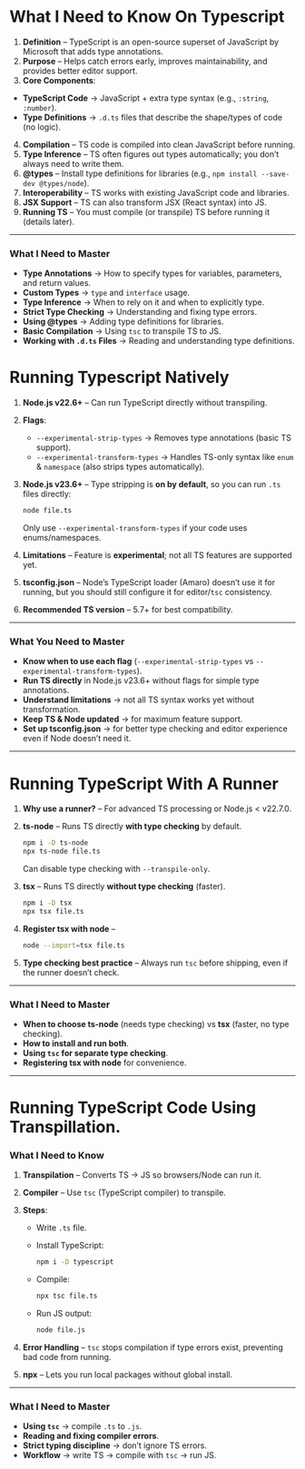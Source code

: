 # What I Need to Know On Typescript


1. **Definition** – TypeScript is an open-source superset of JavaScript by Microsoft that adds type annotations.
2. **Purpose** – Helps catch errors early, improves maintainability, and provides better editor support.
3. **Core Components**:


  * **TypeScript Code** → JavaScript + extra type syntax (e.g., `:string`, `:number`).
  * **Type Definitions** → `.d.ts` files that describe the shape/types of code (no logic).
4. **Compilation** – TS code is compiled into clean JavaScript before running.
5. **Type Inference** – TS often figures out types automatically; you don’t always need to write them.
6. **@types** – Install type definitions for libraries (e.g., `npm install --save-dev @types/node`).
7. **Interoperability** – TS works with existing JavaScript code and libraries.
8. **JSX Support** – TS can also transform JSX (React syntax) into JS.
9. **Running TS** – You must compile (or transpile) TS before running it (details later).




---


### **What I Need to Master**


* **Type Annotations** → How to specify types for variables, parameters, and return values.
* **Custom Types** → `type` and `interface` usage.
* **Type Inference** → When to rely on it and when to explicitly type.
* **Strict Type Checking** → Understanding and fixing type errors.
* **Using @types** → Adding type definitions for libraries.
* **Basic Compilation** → Using `tsc` to transpile TS to JS.
* **Working with `.d.ts` Files** → Reading and understanding type definitions.



# Running Typescript Natively

1. **Node.js v22.6+** – Can run TypeScript directly without transpiling.
2. **Flags**:

   * `--experimental-strip-types` → Removes type annotations (basic TS support).
   * `--experimental-transform-types` → Handles TS-only syntax like `enum` & `namespace` (also strips types automatically).
3. **Node.js v23.6+** – Type stripping is **on by default**, so you can run `.ts` files directly:

   ```bash
   node file.ts
   ```

   Only use `--experimental-transform-types` if your code uses enums/namespaces.
4. **Limitations** – Feature is **experimental**; not all TS features are supported yet.
5. **tsconfig.json** – Node’s TypeScript loader (Amaro) doesn’t use it for running, but you should still configure it for editor/`tsc` consistency.
6. **Recommended TS version** – 5.7+ for best compatibility.

---

### **What You Need to Master**

* **Know when to use each flag** (`--experimental-strip-types` vs `--experimental-transform-types`).
* **Run TS directly** in Node.js v23.6+ without flags for simple type annotations.
* **Understand limitations** → not all TS syntax works yet without transformation.
* **Keep TS & Node updated** → for maximum feature support.
* **Set up tsconfig.json** → for better type checking and editor experience even if Node doesn’t need it.

---


# Running TypeScript With A Runner

1. **Why use a runner?** – For advanced TS processing or Node.js < v22.7.0.
2. **ts-node** – Runs TS directly **with type checking** by default.

   ```bash
   npm i -D ts-node  
   npx ts-node file.ts
   ```

   Can disable type checking with `--transpile-only`.
3. **tsx** – Runs TS directly **without type checking** (faster).

   ```bash
   npm i -D tsx  
   npx tsx file.ts
   ```
4. **Register tsx with node** –

   ```bash
   node --import=tsx file.ts
   ```
5. **Type checking best practice** – Always run `tsc` before shipping, even if the runner doesn’t check.

---

### **What I Need to Master**

* **When to choose ts-node** (needs type checking) vs **tsx** (faster, no type checking).
* **How to install and run both**.
* **Using `tsc` for separate type checking**.
* **Registering tsx with node** for convenience.

---


# Running TypeScript Code Using Transpillation.


### **What I Need to Know**

1. **Transpilation** – Converts TS → JS so browsers/Node can run it.
2. **Compiler** – Use `tsc` (TypeScript compiler) to transpile.
3. **Steps**:

   * Write `.ts` file.
   * Install TypeScript:

     ```bash
     npm i -D typescript
     ```
   * Compile:

     ```bash
     npx tsc file.ts
     ```
   * Run JS output:

     ```bash
     node file.js
     ```
4. **Error Handling** – `tsc` stops compilation if type errors exist, preventing bad code from running.
5. **npx** – Lets you run local packages without global install.

---

### **What I Need to Master**

* **Using `tsc`** → compile `.ts` to `.js`.
* **Reading and fixing compiler errors**.
* **Strict typing discipline** → don’t ignore TS errors.
* **Workflow** → write TS → compile with `tsc` → run JS.

